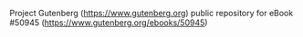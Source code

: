 Project Gutenberg (https://www.gutenberg.org) public repository for
eBook #50945 (https://www.gutenberg.org/ebooks/50945)
